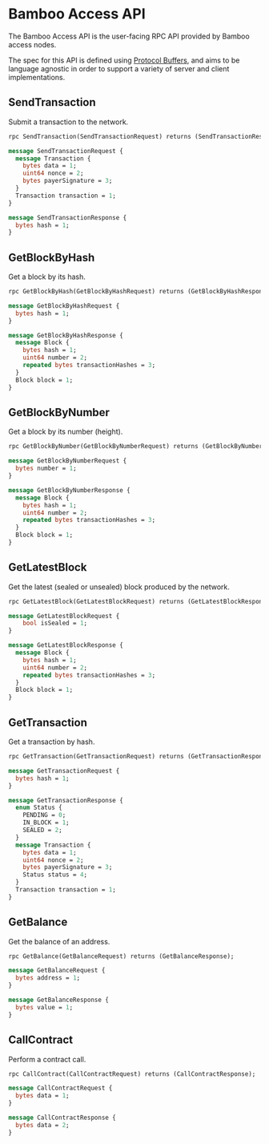 # Bamboo Access API

The Bamboo Access API is the user-facing RPC API provided by Bamboo access nodes.

The spec for this API is defined using [Protocol Buffers](https://developers.google.com/protocol-buffers), and aims to be language agnostic 
in order to support a variety of server and client implementations.

## SendTransaction

Submit a transaction to the network.

```protobuf
rpc SendTransaction(SendTransactionRequest) returns (SendTransactionResponse);

message SendTransactionRequest {
  message Transaction {
    bytes data = 1;
    uint64 nonce = 2;
    bytes payerSignature = 3;
  }
  Transaction transaction = 1;
}

message SendTransactionResponse {
  bytes hash = 1;
}
```

## GetBlockByHash

Get a block by its hash.

```protobuf
rpc GetBlockByHash(GetBlockByHashRequest) returns (GetBlockByHashResponse);

message GetBlockByHashRequest {
  bytes hash = 1;
}

message GetBlockByHashResponse {
  message Block {
    bytes hash = 1;
    uint64 number = 2;
    repeated bytes transactionHashes = 3;
  }
  Block block = 1;
}
```

## GetBlockByNumber

Get a block by its number (height).

```protobuf
rpc GetBlockByNumber(GetBlockByNumberRequest) returns (GetBlockByNumberResponse);

message GetBlockByNumberRequest {
  bytes number = 1;
}

message GetBlockByNumberResponse {
  message Block {
    bytes hash = 1;
    uint64 number = 2;
    repeated bytes transactionHashes = 3;
  }
  Block block = 1;
}
```

## GetLatestBlock

Get the latest (sealed or unsealed) block produced by the network.

```protobuf
rpc GetLatestBlock(GetLatestBlockRequest) returns (GetLatestBlockResponse);

message GetLatestBlockRequest {
    bool isSealed = 1;
}

message GetLatestBlockResponse {
  message Block {
    bytes hash = 1;
    uint64 number = 2;
    repeated bytes transactionHashes = 3;
  }
  Block block = 1;
}
```

## GetTransaction

Get a transaction by hash.

```protobuf
rpc GetTransaction(GetTransactionRequest) returns (GetTransactionResponse);

message GetTransactionRequest {
  bytes hash = 1;
}

message GetTransactionResponse {
  enum Status {
    PENDING = 0;
    IN_BLOCK = 1;
    SEALED = 2;
  }
  message Transaction {
    bytes data = 1;
    uint64 nonce = 2;
    bytes payerSignature = 3;
    Status status = 4;
  }
  Transaction transaction = 1;
}
```

## GetBalance

Get the balance of an address.

```protobuf
rpc GetBalance(GetBalanceRequest) returns (GetBalanceResponse);

message GetBalanceRequest {
  bytes address = 1;
}

message GetBalanceResponse {
  bytes value = 1;
}
```

## CallContract

Perform a contract call.

```protobuf
rpc CallContract(CallContractRequest) returns (CallContractResponse);

message CallContractRequest {
  bytes data = 1;
}

message CallContractResponse {
  bytes data = 2;
}
```
